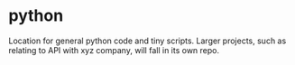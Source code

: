 # python

Location for general python code and tiny scripts. Larger projects, such as relating to API with xyz company, will fall in its own repo. 
